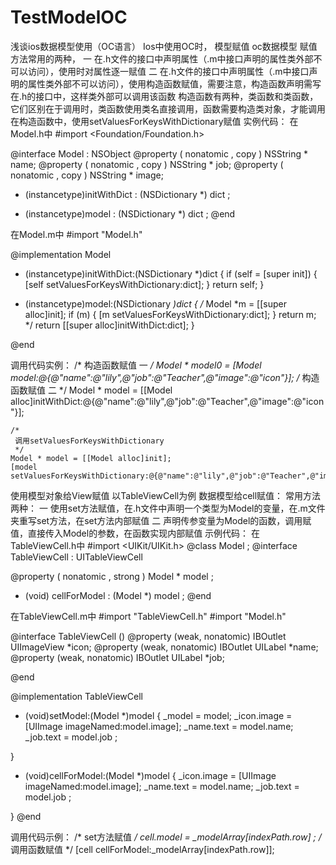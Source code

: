 # TestModelOC
浅谈ios数据模型使用（OC语言）
Ios中使用OC时，
模型赋值
 oc数据模型
 赋值方法常用的两种，
 一 
   在.h文件的接口中声明属性（.m中接口声明的属性类外部不可以访问），使用时对属性逐一赋值
 二
   在.h文件的接口中声明属性（.m中接口声明的属性类外部不可以访问），使用构造函数赋值，需要注意，构造函数声明需写在.h的接口中，这样类外部可以调用该函数
   构造函数有两种，类函数和类函数，它们区别在于调用时，类函数使用类名直接调用，函数需要构造类对象，才能调用
 在构造函数中，使用setValuesForKeysWithDictionary赋值
实例代码：
在Model.h中
#import <Foundation/Foundation.h>

@interface Model : NSObject
@property ( nonatomic , copy ) NSString * name;
@property ( nonatomic , copy ) NSString * job;
@property ( nonatomic , copy ) NSString * image;


- (instancetype)initWithDict : (NSDictionary *) dict ;
+ (instancetype)model : (NSDictionary *) dict ;
@end

在Model.m中
#import "Model.h"

@implementation Model

- (instancetype)initWithDict:(NSDictionary *)dict {
    if (self = [super init]) {
        [self setValuesForKeysWithDictionary:dict];
    }
    return self;
}
+ (instancetype)model:(NSDictionary *)dict {
   /*
    Model *m = [[super alloc]init];
    if (m) {
    [m setValuesForKeysWithDictionary:dict];
    }
    return m;
    */
    return [[super alloc]initWithDict:dict];
}


@end

调用代码实例：
    /*
     构造函数赋值
    一
     */
    Model * model0 = [Model model:@{@"name":@"lily",@"job":@"Teacher",@"image":@"icon"}];
    /*
     构造函数赋值
     二
     */
    Model * model = [[Model alloc]initWithDict:@{@"name":@"lily",@"job":@"Teacher",@"image":@"icon"}];
    
    /*
     调用setValuesForKeysWithDictionary
     */
    Model * model = [[Model alloc]init];
    [model setValuesForKeysWithDictionary:@{@"name":@"lily",@"job":@"Teacher",@"image":@"icon"}];
    


使用模型对象给View赋值
以TableViewCell为例
数据模型给cell赋值：
 常用方法两种：
 一
   使用set方法赋值，在.h文件中声明一个类型为Model的变量，在.m文件夹重写set方法，在set方法内部赋值
 二
   声明传参变量为Model的函数，调用赋值，直接传入Model的参数，在函数实现内部赋值
示例代码：
在TableViewCell.h中
#import <UIKit/UIKit.h>
@class Model ;
@interface TableViewCell : UITableViewCell

@property ( nonatomic , strong ) Model * model ;
- (void) cellForModel : (Model *) model ;
@end

在TableViewCell.m中
#import "TableViewCell.h"
#import "Model.h"

@interface TableViewCell ()
@property (weak, nonatomic) IBOutlet UIImageView *icon;
@property (weak, nonatomic) IBOutlet UILabel *name;
@property (weak, nonatomic) IBOutlet UILabel *job;

@end

@implementation TableViewCell

- (void)setModel:(Model *)model {
    _model = model;
    _icon.image = [UIImage imageNamed:model.image];
    _name.text = model.name;
    _job.text = model.job ;
    
}
- (void)cellForModel:(Model *)model {
    _icon.image = [UIImage imageNamed:model.image];
    _name.text = model.name;
    _job.text = model.job ;
  
}
@end

调用代码示例：
    /*
     set方法赋值
     */
    cell.model = _modelArray[indexPath.row] ;
    /*
     调用函数赋值
     */
    [cell cellForModel:_modelArray[indexPath.row]];

